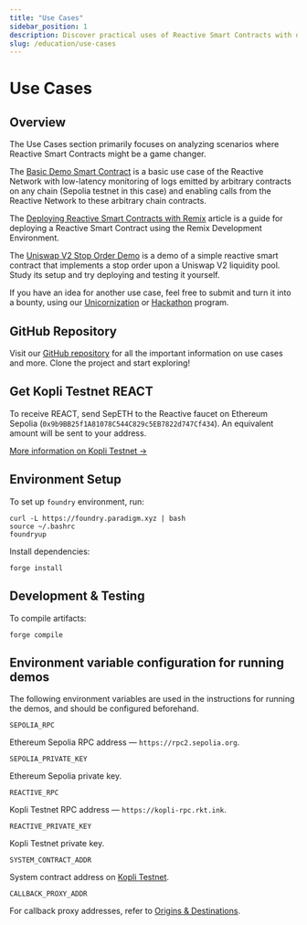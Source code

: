 ```yaml
---
title: "Use Cases"
sidebar_position: 1
description: Discover practical uses of Reactive Smart Contracts with demos on low-latency log monitoring and Uniswap V2 stop orders. Deploy and test these examples to boost your expertise.
slug: /education/use-cases
---
```


# Use Cases

## Overview

The Use Cases section primarily focuses on analyzing scenarios where Reactive Smart Contracts might be a game changer.

The [Basic Demo Smart Contract](use-case-1.md) is a basic use case of the Reactive Network with low-latency monitoring of logs emitted by arbitrary contracts on any chain (Sepolia testnet in this case) and enabling calls from the Reactive Network to these arbitrary chain contracts.

The [Deploying Reactive Smart Contracts with Remix](remix-ide-demo.md) article is a guide for deploying a Reactive Smart Contract using the Remix Development Environment.

The [Uniswap V2 Stop Order Demo](use-case-3.md) is a demo of a simple reactive smart contract that implements a stop order upon a Uniswap V2 liquidity pool. Study its setup and try deploying and testing it yourself.

If you have an idea for another use case, feel free to submit and turn it into a bounty, using our [Unicornization](https://reactive.network/unicornization) or [Hackathon](https://reactive.network/hackathon) program.

## GitHub Repository

Visit our [GitHub repository](https://github.com/Reactive-Network/reactive-smart-contract-demos) for all the important information on use cases and more. Clone the project and start exploring!

## Get Kopli Testnet REACT

To receive REACT, send SepETH to the Reactive faucet on Ethereum Sepolia (`0x9b9BB25f1A81078C544C829c5EB7822d747Cf434`). An equivalent amount will be sent to your address.

[More information on Kopli Testnet →](../../docs/kopli-testnet.mdx)

## Environment Setup

To set up `foundry` environment, run:

```
curl -L https://foundry.paradigm.xyz | bash
source ~/.bashrc
foundryup
```

Install dependencies:

```
forge install
```

## Development & Testing

To compile artifacts:

```
forge compile
```

## Environment variable configuration for running demos

The following environment variables are used in the instructions for running the demos, and should be configured beforehand.

`SEPOLIA_RPC`

Ethereum Sepolia RPC address — `https://rpc2.sepolia.org`.

`SEPOLIA_PRIVATE_KEY`

Ethereum Sepolia private key.

`REACTIVE_RPC`

Kopli Testnet RPC address — `https://kopli-rpc.rkt.ink`.

`REACTIVE_PRIVATE_KEY`

Kopli Testnet private key.

`SYSTEM_CONTRACT_ADDR`

System contract address on [Kopli Testnet](../../docs/kopli-testnet.mdx#kopli-testnet-information).

`CALLBACK_PROXY_ADDR`

For callback proxy addresses, refer to [Origins & Destinations](../../docs/origins-and-destinations.mdx#chains).